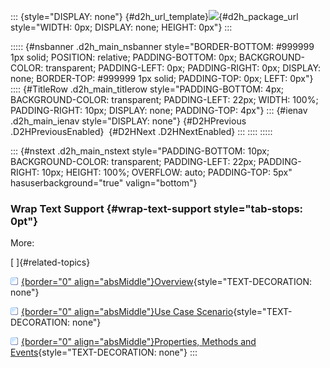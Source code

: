::: {style="DISPLAY: none"}
[](ms-xhelp:///?Id=d2h_url_template){#d2h_url_template}![](!package_url!){#d2h_package_url style="WIDTH: 0px; DISPLAY: none; HEIGHT: 0px"}
:::

::::: {#nsbanner .d2h_main_nsbanner style="BORDER-BOTTOM: #999999 1px solid; POSITION: relative; PADDING-BOTTOM: 0px; BACKGROUND-COLOR: transparent; PADDING-LEFT: 0px; PADDING-RIGHT: 0px; DISPLAY: none; BORDER-TOP: #999999 1px solid; PADDING-TOP: 0px; LEFT: 0px"}
:::: {#TitleRow .d2h_main_titlerow style="PADDING-BOTTOM: 4px; BACKGROUND-COLOR: transparent; PADDING-LEFT: 22px; WIDTH: 100%; PADDING-RIGHT: 10px; DISPLAY: none; PADDING-TOP: 4px"}
::: {#ienav .d2h_main_ienav style="DISPLAY: none"}
[](ms-xhelp:///?Id=d870c73b-8d40-4cbb-83ce-38b998ab230d){#D2HPrevious .D2HPreviousEnabled}  [](ms-xhelp:///?Id=78e4ac29-8fe3-4177-8fcf-346136f5791b){#D2HNext .D2HNextEnabled}
:::
::::
:::::

::: {#nstext .d2h_main_nstext style="PADDING-BOTTOM: 10px; BACKGROUND-COLOR: transparent; PADDING-LEFT: 22px; PADDING-RIGHT: 10px; HEIGHT: 100%; OVERFLOW: auto; PADDING-TOP: 5px" hasuserbackground="true" valign="bottom"}
### Wrap Text Support {#wrap-text-support style="tab-stops: 0pt"}

More:

[ ]{#related-topics}

[![](button.gif){border="0" align="absMiddle"}Overview](ms-xhelp:///?Id=713a8ab1-5cd9-4201-b210-e71d4a3f909a){style="TEXT-DECORATION: none"}

[![](button.gif){border="0" align="absMiddle"}Use Case Scenario](ms-xhelp:///?Id=ffe76cd2-f0ec-450f-8ee7-af9d6bed96f9){style="TEXT-DECORATION: none"}

[![](button.gif){border="0" align="absMiddle"}Properties, Methods and Events](ms-xhelp:///?Id=730556f8-debc-4ee9-9e04-0ee9386c7c6b){style="TEXT-DECORATION: none"}
:::
